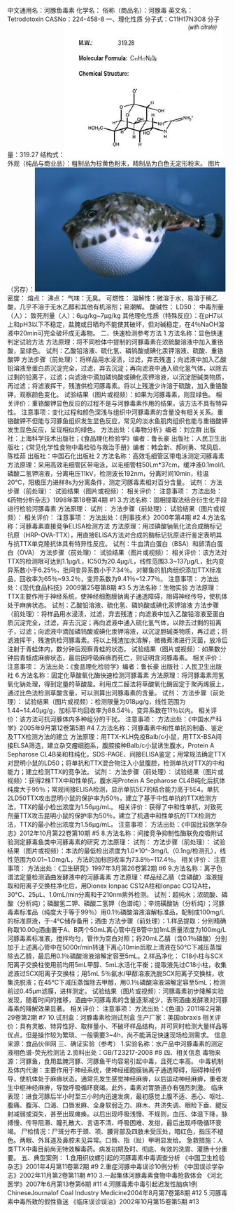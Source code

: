 中文通用名：河豚鱼毒素
化学名：
俗称（商品名）：河豚毒
英文名：Tetrodotoxin
CASNo：224-458-8
一、理化性质
分子式：C11H17N3O8
分子量：319.27
结构式：![结构式](./assets/duwu/河豚鱼毒素/@0结构式.jpg)
外观（纯品与商业品）：粗制品为棕黄色粉末，精制品为白色无定形粉末。
图片（另存）：![外观](./assets/duwu/河豚鱼毒素/@1外观.jpg)
密度：
熔点：
沸点：
气味：无臭。
可燃性：
溶解性：微溶于水，易溶于稀乙酸，几乎不溶于无水乙醇和其他有机溶剂；易潮解。
酸碱性：
LD50：
中毒剂量（人）：
致死剂量（人）：6μg/kg~7μg/kg
其他理化性质（特殊反应）：在pH7以上和pH3以下不稳定，盐腌或日晒均不能使其破坏，但对碱稳定，在4％NaOH溶液中20min可完全破坏成无毒物。
二、快速检测参考方法
1.方法名称：显色快速判定试验方法
方法原理：将不同检体中提制的河豚毒素在浓硫酸溶液中加入重铬酸，呈绿色。
试剂：乙酸铅溶液、硫化氢、磷钨酸或碘化汞钾溶液、硫酸、重铬酸钾
方法步骤（前处理）：将样品用水浸渍，过滤，弃去残渣；向滤液中加入乙酸铅溶液至蛋白质沉淀完全，过滤，弃去沉淀；再向滤液中通入硫化氢气体，以除去过剩的铅离子，过滤；向滤液中滴加磷钨酸或碘化汞钾溶液，以沉淀胆碱类物质，再过滤；将滤液挥干，残渣供检河豚毒素。将以上残渣少许溶于硫酸，加入重铬酸钾，观察颜色变化。
试验结果（图片或视频）：如果为河豚毒素，则显绿色。
相关评价：重铬酸钾显色反应的过程不是与河豚毒素作用的结果，该方法不具有特异性。
注意事项：变化过程和颜色深浅与组织中河豚毒素的含量没有相关关系。重铬酸钾不但能与河豚鱼组织发生显色反应，常见的淡水鱼肌肉组织也能与重铬酸钾发生显色反应，呈现相似的绿色。
方法出处：《毒物分析》编者：刘立群 出版社：上海科学技术出版社；《食品理化检验学》编者：鲁长豪 出版社：人民卫生出版社；《常见化学性食物中毒检验与救治手册》编者：韩会新、郝树勇、常凤启、陈桂茹 出版社：中国石化出版社
2.方法名称：高效毛细管区带电泳测定河豚毒素
方法原理：采用高效毛细管区带电泳，以毛细管柱50Lm*37cm，缓冲液0.1mol/L磷酸二氢钾溶液，分离电压11kV，检测波长192nm，分离时间10min，柱温20℃，阳极压力进样8s为分离条件，测定河豚毒素相对百分含量。
试剂：
方法步骤（前处理）：
试验结果（图片或视频）：
相关评价：
注意事项：
方法出处：《药物分析杂志》1998年第18卷第4期 #1
3.方法名称：固相提取法结合衍生化手段进行检验河豚毒素
方法原理：
试剂：
方法步骤（前处理）：
试验结果（图片或视频）：
相关评价：
注意事项：
方法出处：《刑事技术》2000年第4期 #2
4.方法名称：河豚毒素直接竞争ELISA检测方法
方法原理：用过碘酸钠氧化法合成酶标记抗原（HRP-OVA-TTX），用直接ELISA方法对合成的酶标记抗原进行鉴定表明其与抗TTX单克隆抗体具有特异性反应。
试剂：牛血清白蛋白（BSA）和卵清白蛋白（OVA）
方法步骤（前处理）：
试验结果（图片或视频）：
相关评价：该方法对TTX的检测限可达到1.1μg/L，IC50为20.4μg/L，线性范围3.3~137μg/L，批内变异系数小于6.25％，批间变异系数小于7.34％。对鲫鱼的肌肉组织添加TTX标准品，回收率为65％~93.2％，变异系数为9.41％~12.77％。 
注意事项：
方法出处：《现代食品科技》2009第25卷第8期 #3
5.方法名称：生物实验
方法原理：TTX主要作用于神经系统，使神经细胞膜钠离子通透障碍，阻碍神经传导，使机体处于麻痹状态。
试剂：乙酸铅溶液、硫化氢、磷钨酸或碘化汞钾溶液
方法步骤（前处理）：将样品用水浸渍，过滤，弃去残渣；向滤液中加入乙酸铅溶液至蛋白质沉淀完全，过滤，弃去沉淀；再向滤液中通入硫化氢气体，以除去过剩的铅离子，过滤；向滤液中滴加磷钨酸或碘化汞钾溶液，以沉淀胆碱类物质，再过滤；将滤液挥干，残渣供检河豚毒素。将以上残渣加水溶解，微微煮沸进行灭菌，放冷后注射于青蛙体内，数分钟后观察青蛙的状态。
试验结果（图片或视频）：如果数分钟后青蛙成麻痹状态，最后因呼吸麻痹而死亡，则证明含河豚毒素。
相关评价：
注意事项：
方法出处：《食品理化检验学》编者：鲁长豪 出版社：人民卫生出版社
6.方法名称：固定化草酸氧化酶快速检测河豚毒素
方法原理：将河豚毒素用氢氧化钠处理，得到定量的草酸盐。利用戊二醛法将草酸氧化酶固定于聚丙烯膜上，通过比色法检测草酸含量，可以测算出河豚毒素的含量。
试剂：
方法步骤（前处理）：
试验结果（图片或视频）：检测限量为018μg/g，线性范围为1.44~14.40μg/g，加标平均回收率为88.54％，变异系数在11％以内。
相关评价：该方法可抗河豚体内多种组分的干扰。
注意事项：
方法出处：《中国水产科学》2005年9月第12卷第5期 #4
7.方法名称：河豚毒素中和性单抗的制备、鉴定及TTX检测方法的建立
方法原理：用TTX-KLH免疫Balb/c小鼠，用TTX-BSA间接ELSA筛选，建立杂交瘤细胞系，腹腔接种Balb/c小鼠诱生腹水，Protein A Sepharose CL4B亲和柱纯化，SDS-PAGE、间接ELISA鉴定；用常规法确定TTX对昆明小鼠的LD50；将单抗和TTX混合物注入小鼠腹腔，检测单抗对TTX的中和能力；建立检测TTX的竞争法。
试剂：
方法步骤（前处理）：
试验结果（图片或视频）：获得2株TTX中和性单抗，腹水用Protein A Sepharose CL4B纯化后抗体纯度大于95％；常规间接ELISA检测，显示单抗5E7的结合能力高于5E4。单抗2LD50TTX攻击昆明小鼠的保护率为50％，建立了基于中性单抗的TTX检测方法，TTX的最小检出浓度为1.56μg/mL。
相关评价：获得了中和性单抗，对致死剂量TTX攻击昆明小鼠的保护率为50％，建立了机遇中和性单抗的TTX检测方法，TTX的最小检出浓度为1.56μg/mL。
注意事项：
方法出处：《中国比较医学杂志》2012年10月第22卷第10期 #5
8.方法名称：间接竞争抑制性酶联免疫吸附试验测定豚毒鱼类中河豚毒素的研究
方法原理：
试剂：
方法步骤（前处理）：
试验结果（图片或视频）：本法的最低检出浓度为1.0*10^-3mg/L（0.1ng/检测孔），线性范围为0.01~1.0mg/L，方法的加标回收率为73.8％~117.4％。
相关评价：
注意事项：
方法出处：《卫生研究》1997年3月第26卷第2期 #6
9.方法名称：离子色谱法定量检测酒曲发酵液中的河豚毒素
方法原理：样品经乙腈（含磷酸）溶液提取和阳离子交换柱净化后，用Dionex Ionpac CS12A柱和Ionpac CG12A柱，30℃、25μL、1.0mL/min分离和于210nm紫外检测。
试剂：超纯水；浓硫酸、磷酸（分析纯）；磷酸氢二钾、磷酸二氢钾（色谱纯）；辛烷磺酸钠（分析纯）；河豚毒素标准品（纯度大于等于99％）用0.1％磷酸溶液溶解标准品，配制成100mg/L的标准原液，于-4℃储存备用；酒曲
方法步骤（前处理）：1.样品提取：分别精确称取10.00g酒曲置于A、B两个50mL离心管中在B管中加1mL质量浓度为100mg/L河豚毒素标准液，搅拌均匀，管作为空白对照；将20mL乙腈（含0.1％磷酸）分别加于上述离心管中在5000r/min转速下离心10min后取上清液在50℃下减压蒸馏除去乙腈，最后用0.1％磷酸溶液溶解定容至5mL。2.样品净化： C18小柱与SCX阳离子交换柱使用前均用5mL甲醇、5mL水活化平衡；提取液先过C18小柱，收集滤液过SCX阳离子交换柱；用5mL 5％氨水/甲醇溶液洗脱SCX阳离子交换柱，收集洗脱液；在45℃下减压蒸馏除去甲醇，用0.1％磷酸溶液溶解定容至5mL；检测前过0.45μm滤膜，进样测定。
试验结果（图片或视频）：河豚毒素初步降解实验发现，随着时间的推移，酒曲中河豚毒素的含量逐渐减少，表明酒曲发酵液对河豚毒素的降解效果显著。
相关评价：
注意事项：
方法出处：《色谱》2011年2月第29卷第2期 #7
10.试剂盒：河豚毒素检测试剂盒
生产厂家：美国abraxis
相关评价：具有灵敏、特异性好、取样量小、不破坏样品结构，并可同时检测大量样品等优点，但是操作较为繁琐、一般需要3~4h，尚不能满足快速现场检测需求。
信息来源：食品伙伴网
三、确证实验（参考）
1.实验名称：水产品中河豚毒素的测定液相色谱-荧光检测法
2.资料出处：GB/T23217-2008 #8
四、相关信息
毒物来源：河豚鱼，食用盐腌河豚、河豚鱼干均容易引起中毒，且死亡率高。
中毒机制及体内代谢：主要作用于神经系统，使神经细胞膜钠离子通透障碍，阻碍神经传导，使机体处于麻痹状态。通常先发生感觉神经麻痹，以后运动神经麻痹，重者发生中枢神经麻痹，导致呼吸循环衰竭。此外，毒素对胃肠道亦有强烈刺激。
临床表现：进食河豚后半小时至三小时内迅速发病，最初感觉上腹不适、恶心、呕吐、腹痛、腹泻、口渴、口唇发麻、全身软弱乏力、麻木、共济失调、眼睑下垂、腱反射减弱或消失，甚至出现瘫痪。以后出现呼吸浅慢、不规则，血压、体温下降，脉搏慢、传导阻滞、瞳孔散大、言语不清、呼吸困难、发绀，最后出现呼吸循环衰竭。
尸检情况：尸斑分布于颈、项、腰背部及四肢未受压处，暗红色，指压不褪色。两眼、外耳道及鼻腔未见异常。口唇、指（趾）甲明显发给。 
急救措施：人类TTX中毒目前尚无特效解毒药。病发初期及时、彻底、有效的洗胃、灌肠十分重要。
五、典型案例：
1.食用织纹螺引起的河豚毒素中毒调查分析 《中国卫生检验杂志》2001年4月第11卷第2期 #9
2.重症河豚中毒误诊10例分析 《中国误诊学杂志》2002年11月第2卷第11期 #10
3.一起集体河豚毒素食物中毒抢救体会 《河北医学》2007年6月第13卷第6期 #11
4.河豚毒素中毒引起迟发性脑病1例 ChineseJournalof Coal Industry Medicine2004年8月第7卷第8期 #12
5.河豚毒素中毒所致的假性昏迷 《临床误诊误治》2002年10月第15卷第5期 #13　
